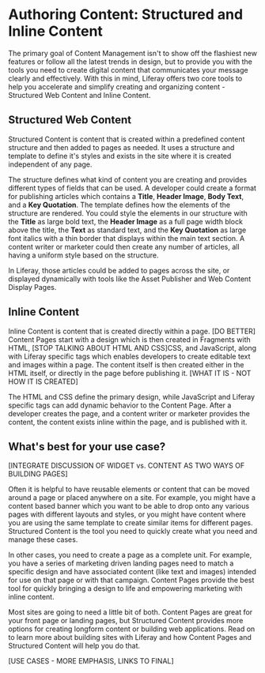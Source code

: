 # Authoring Content: Structured and Inline Content

The primary goal of Content Management isn't to show off the flashiest new 
features or follow all the latest trends in design, but to provide you with the
tools you need to create digital content that communicates your message clearly and effectively. With this in mind, Liferay offers two core tools to help you accelerate and simplify creating and organizing content - Structured Web Content and Inline Content.

## Structured Web Content

Structured Content is content that is created within a predefined content 
structure and then added to pages as needed. It uses a structure and template to
define it's styles and exists in the site where it is created independent of 
any page.

The structure defines what kind of content you are creating and provides different types of fields that can be used. A developer could create a format
for publishing articles which contains a **Title**, **Header Image**, **Body Text**, and a **Key Quotation**. The template defines how the elements of the structure are rendered. You could style the elements in our structure with the **Title** as large bold text, the **Header Image** as a full page width block above the title, the **Text** as standard text, and the **Key Quotation** as large font italics with a thin border that displays within the main text section. A content writer or marketer could then create any number of articles, all having a uniform style based on the structure.

In Liferay, those articles could be added to pages across the site, or displayed dynamically with tools like the Asset Publisher and Web Content Display Pages.

## Inline Content

Inline Content is content that is created directly within a page. [DO BETTER] Content Pages start with a design which is then created in Fragments with HTML, [STOP TALKING ABOUT HTML AND CSS]CSS, and JavaScript, along with Liferay specific tags which enables developers to create editable text and images within a page. The content itself is then created either in the HTML itself, or directly in the page before publishing it.
[WHAT IT IS - NOT HOW IT IS CREATED]

The HTML and CSS define the primary design, while JavaScript and Liferay specific tags can add dynamic behavior to the Content Page. After a developer creates the page, and a content writer or marketer provides the content, the content exists inline within the page, and is published with it.

## What's best for your use case?

[INTEGRATE DISCUSSION OF WIDGET vs. CONTENT AS TWO WAYS OF BUILDING PAGES]

Often it is helpful to have reusable elements or content that can be moved around a page or placed anywhere on a site. For example, you might have a content based banner which you want to be able to drop onto any various pages with different layouts and styles, or you might have content where you are using the same template to create similar items for different pages. Structured Content is the tool you need to quickly create what you need and manage these cases.

In other cases, you need to create a page as a complete unit. For example, you have a series of marketing driven landing pages need to match a specific design and have associated content (like text and images) intended for use on that page or with that campaign. Content Pages provide the best tool for quickly bringing a design to life and empowering marketing with inline content.

Most sites are going to need a little bit of both. Content Pages are great for your front page or landing pages, but Structured Content provides more options for creating longform content or building web applications. Read on to learn more about building sites with Liferay and how Content Pages and Structured Content will help you do that.

[USE CASES - MORE EMPHASIS, LINKS TO FINAL]

